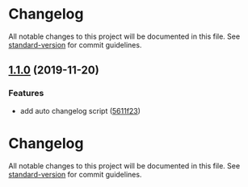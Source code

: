 # Changelog

All notable changes to this project will be documented in this file. See [standard-version](https://github.com/conventional-changelog/standard-version) for commit guidelines.

## [1.1.0](https://github.com/renansigolo/gulp-boilerplate/compare/v1.0.1...v1.1.0) (2019-11-20)


### Features

* add auto changelog script ([5611f23](https://github.com/renansigolo/gulp-boilerplate/commit/5611f2369c013b998319afa83cd281430a8ff41e))

# Changelog

All notable changes to this project will be documented in this file. See [standard-version](https://github.com/conventional-changelog/standard-version) for commit guidelines.
